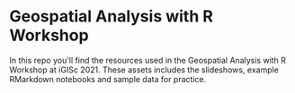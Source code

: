 # Geospatial Analysis with R Workshop

In this repo you'll find the resources used in the Geospatial Analysis with R Workshop at iGISc 2021. These assets includes the slideshows, example RMarkdown notebooks and sample data for practice.
